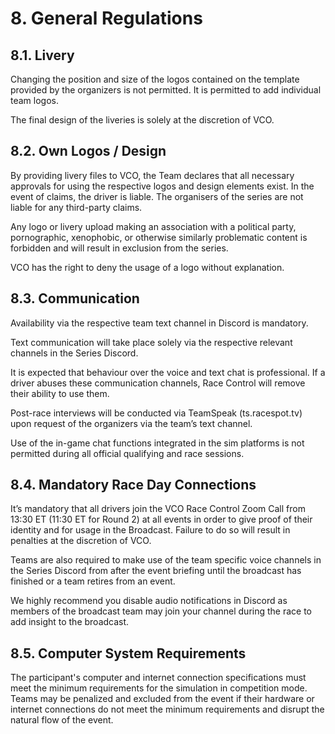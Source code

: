 # 8. General Regulations

## 8.1. Livery
Changing the position and size of the logos contained on the template provided by the organizers is not permitted. It is permitted to add individual team logos.

The final design of the liveries is solely at the discretion of VCO.

## 8.2. Own Logos / Design
By providing livery files to VCO, the Team declares that all necessary approvals for using the respective logos and design elements exist. In the event of claims, the driver is liable. The organisers of the series are not liable for any third-party claims.

Any logo or livery upload making an association with a political party, pornographic, xenophobic, or otherwise similarly problematic content is forbidden and will result in exclusion from the series.

VCO has the right to deny the usage of a logo without explanation.

## 8.3. Communication
Availability via the respective team text channel in Discord is mandatory.

Text communication will take place solely via the respective relevant channels in the Series Discord.

It is expected that behaviour over the voice and text chat is professional. If a driver abuses these communication channels, Race Control will remove their ability to use them.

Post-race interviews will be conducted via TeamSpeak (ts.racespot.tv) upon request of the organizers via the team’s text channel.

Use of the in-game chat functions integrated in the sim platforms is not permitted during all official qualifying and race sessions.

## 8.4. Mandatory Race Day Connections
It’s mandatory that all drivers join the VCO Race Control Zoom Call from 13:30 ET (11:30 ET for Round 2) at all events in order to give proof of their identity and for usage in the Broadcast. Failure to do so will result in penalties at the discretion of VCO.

Teams are also required to make use of the team specific voice channels in the Series Discord from after the event briefing until the broadcast has finished or a team retires from an event.

We highly recommend you disable audio notifications in Discord as members of the broadcast team may join your channel during the race to add insight to the broadcast.

## 8.5. Computer System Requirements
The participant's computer and internet connection specifications must meet the minimum requirements for the simulation in competition mode. Teams may be penalized and excluded from the event if their hardware or internet connections do not meet the minimum requirements and disrupt the natural flow of the event.
